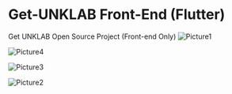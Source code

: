 # Get-UNKLAB Front-End (Flutter)
Get UNKLAB Open Source Project (Front-end Only)
![Picture1](https://user-images.githubusercontent.com/53120949/168198473-0c6eccd7-aa32-455d-972d-b57ef1afba0e.jpg)

![Picture4](https://user-images.githubusercontent.com/53120949/168198480-8f975786-5837-4ce0-aabe-372a0e494bc1.jpg)

![Picture3](https://user-images.githubusercontent.com/53120949/168198489-387955f2-6cf0-49a6-9242-8327dd3243ef.jpg)

![Picture2](https://user-images.githubusercontent.com/53120949/168198491-225d72c1-8bc6-48aa-8eac-fa8e3af9365e.jpg)
